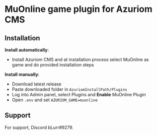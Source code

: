 # MuOnline game plugin for Azuriom CMS
 


## Installation

**Install automatically**:

- Install Azuriom CMS and at installation process select MuOnline as game and do provided installation steps

**Install manually**:

 - Download latest release
 - Paste downloaded folder in ``AzuriomInstallPath/Plugins``
 - Log into Admin panel, select Plugins and **Enable** MuOnline Plugin
 - Open ``.env`` and set ``AZURIOM_GAME=muonline``


## Support

For support, Discord bLurr#9279.

  
